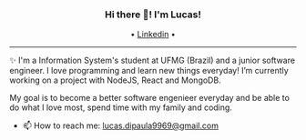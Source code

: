 <h3 align="center"> Hi there 👋! I'm Lucas!</h3>
<p align="center">
  • <a href="https://www.linkedin.com/in/lucas-silva07/">Linkedin</a> •
</p>

---
✨ I'm a Information System's student at UFMG (Brazil) and a junior software engineer. I love programming and learn new things everyday! I’m currently working on a project with NodeJS, React and MongoDB.

My goal is to become a better software engenieer everyday and be able to do what I love most, spend time with my family and coding.
  
- 📫 How to reach me: [lucas.dipaula9969@gmail.com](lucas.dipaula9969@gmail.com)

<!--
**lucasdipaula/lucasdipaula** is a ✨ _special_ ✨ repository because its `README.md` (this file) appears on your GitHub profile.

Here are some ideas to get you started:

- 🔭 I’m currently working on ...
- 🌱 I’m currently learning ...
- 👯 I’m looking to collaborate on ...
- 🤔 I’m looking for help with ...
- 💬 Ask me about ...
- 📫 How to reach me: ...
- 😄 Pronouns: ...
- ⚡ Fun fact: ...
-->
